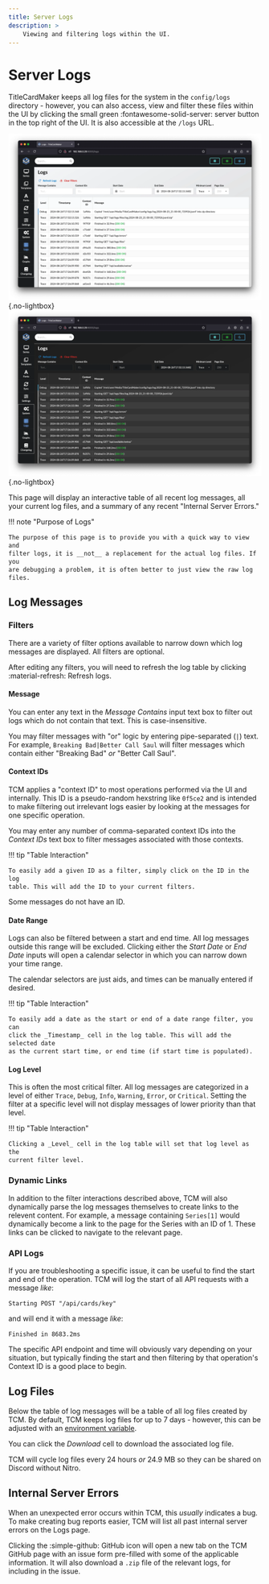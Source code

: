 ```yaml
---
title: Server Logs
description: >
    Viewing and filtering logs within the UI.
---
```


# Server Logs

TitleCardMaker keeps all log files for the system in the `config/logs`
directory -  however, you can also access, view and filter these files within
the UI by clicking the small green
<span class="example md-button">:fontawesome-solid-server:</span> server button
in the top right of the UI. It is also accessible at the `/logs` URL.

![Logs Page](./assets/logs-light.webp#only-light){.no-lightbox}
![Logs Page](./assets/logs-dark.webp#only-dark){.no-lightbox}

This page will display an interactive table of all recent log messages, all your
current log files, and a summary of any recent "Internal Server Errors."

!!! note "Purpose of Logs"

    The purpose of this page is to provide you with a quick way to view and
    filter logs, it is __not__ a replacement for the actual log files. If you
    are debugging a problem, it is often better to just view the raw log files.

## Log Messages

### Filters

There are a variety of filter options available to narrow down which log
messages are displayed. All filters are optional.

After editing any filters, you will need to refresh the log table by clicking
<span class="example md-button">:material-refresh: Refresh logs</span>.

#### Message

You can enter any text in the _Message Contains_ input text box to filter out
logs which do not contain that text. This is case-insensitive.

You may filter messages with "or" logic by entering pipe-separated (`|`) text.
For example, `Breaking Bad|Better Call Saul` will filter messages which contain
either "Breaking Bad" _or_ "Better Call Saul".

#### Context IDs

TCM applies a "context ID" to most operations performed via the UI and
internally. This ID is a pseudo-random hexstring like `0f5ce2` and is intended
to make filtering out irrelevant logs easier by looking at the messages for one
specific operation.

You may enter any number of comma-separated context IDs into the _Context IDs_
text box to filter messages associated with those contexts.

!!! tip "Table Interaction"

    To easily add a given ID as a filter, simply click on the ID in the log
    table. This will add the ID to your current filters.

Some messages do not have an ID.

#### Date Range

Logs can also be filtered between a start and end time. All log messages outside
this range will be excluded. Clicking either the _Start Date_ or _End Date_
inputs will open a calendar selector in which you can narrow down your time
range.

The calendar selectors are just aids, and times can be manually entered if
desired.

!!! tip "Table Interaction"

    To easily add a date as the start or end of a date range filter, you can
    click the _Timestamp_ cell in the log table. This will add the selected date
    as the current start time, or end time (if start time is populated).

#### Log Level

This is often the most critical filter. All log messages are categorized in a
level of either `Trace`, `Debug`, `Info`, `Warning`, `Error`, or `Critical`.
Setting the filter at a specific level will not display messages of lower
priority than that level.

!!! tip "Table Interaction"

    Clicking a _Level_ cell in the log table will set that log level as the
    current filter level.

### Dynamic Links

In addition to the filter interactions described above, TCM will also
dynamically parse the log messages themselves to create links to the relevent
content. For example, a message containing `Series[1]` would dynamically become
a link to the page for the Series with an ID of 1. These links can be clicked to
navigate to the relevant page.

### API Logs

If you are troubleshooting a specific issue, it can be useful to find the start
and end of the operation. TCM will log the start of all API requests with a
message _like_:

```log
Starting POST "/api/cards/key"
```

and will end it with a message _like_:

```log
Finished in 8683.2ms
```

The specific API endpoint and time will obviously vary depending on your
situation, but typically finding the start and then filtering by that
operation's Context ID is a good place to begin.

## Log Files

Below the table of log messages will be a table of all log files created by TCM.
By default, TCM keeps log files for up to 7 days - however, this can be adjusted
with an [environment variable](./index.md#environment-variables).

You can click the _Download_ cell to download the associated log file.

TCM will cycle log files every 24 hours _or_ 24.9 MB so they can be shared on
Discord without Nitro.

## Internal Server Errors

When an unexpected error occurs within TCM, this _usually_ indicates a bug. To
make creating bug reports easier, TCM will list all past internal server errors
on the Logs page.

Clicking the :simple-github: GitHub icon will open a new tab on the TCM GitHub
page with an issue form pre-filled with some of the applicable information. It
will also download a `.zip` file of the relevant logs, for including in the
issue.
